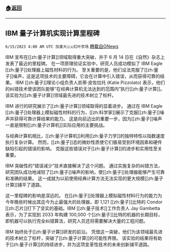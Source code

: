 ###  [:house:返回](README.md)
---


## IBM 量子计算机实现计算里程碑
`6/15/2023 4:00 AM UTC 加拿大🇨🇦红叶农场` [轉載自GNews](https://gnews.org/articles/1384266)

IBM 宣布在[[zh:量子计算]]领域取得重大突破，并于 6 月 14 日在《自然》杂志上发表了最近的里程碑。 在一项原理验证实验中，研究人员成功模拟了 IBM Eagle [[zh:量子]]处理器上磁性材料的行为。 至关重要的是，他们设法克服了[[zh:量子]]噪声，这是这项技术的主要障碍，它会在计算中引入错误，从而获得可靠的结果。 IBM [[zh:量子]]理论小组负责人凯蒂·皮佐拉托 (Katie Pizzolato) 表示，他们的纠错技术使该团队能够“在经典计算机无法达到的范围内”执行[[zh:量子计算]]。 该实验为[[zh:量子计算]]领域最先进的技术树立了标杆。

IBM 进行的研究展示了[[zh:量子计算]]领域取得的显着进步。 通过在 IBM Eagle [[zh:量子]]处理器上模拟磁性材料的行为，[[zh:科学家]]展示了克服[[zh:量子]]噪声并获得可靠计算结果的能力。 这是向前迈出的重要一步，因为[[zh:量子]]噪声一直是限制[[zh:量子计算机]]实际应用的主要挑战。

与经典计算机相比，[[zh:量子计算机]]利用[[zh:量子力学]]的独特特性以指数速度执行复杂计算。 然而，[[zh:量子]]态的微妙性质使它们极易受到环境因素和硬件缺陷引起的错误的影响。 克服这些错误对于[[zh:量子计算]]的进步和实用性至关重要。

IBM 突破性的“错误减少”技术直接解决了这个问题。 通过实施复杂的纠错方法，研究团队成功地减轻了[[zh:量子]]噪声的影响，使[[zh:量子]]处理器能够产生可靠和准确的结果。 这一成就为以前使用经典计算方法无法实现的更大规模[[zh:量子计算]]铺平了道路。

这一里程碑的影响是深远的。 在[[zh:量子]]处理器上模拟磁性材料行为的能力为今年晚些时候出其迄今为止最强大的处理器，即 1,121 [[zh:量子]]比特的 Condor [[zh:芯片]]打下了坚实的基础。IBM [[zh:量子技术]]工作负责人 Jay Gambetta 表示，为了实现到 2033 年构建 100,000 个[[zh:量子]]比特的机器的长期目标，即机器可以执行完全纠错算法，研究人员还将需要解决大量的工程问题。

IBM 始终处于[[zh:量子计算]]研发的前沿。 凭借这一突破，他们为该领域最先进的技术树立了标杆，突破了[[zh:量子计算]]的可能性界限。 该实验的结果将有助于[[zh:量子计算]]的持续进步，并为这项变革性技术的未来创新铺平道路。
